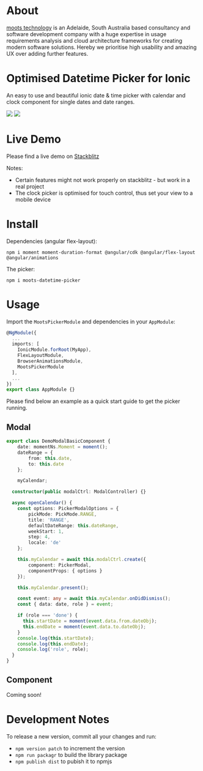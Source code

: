 # About

[moots technology](https://mootstech.com.au) is an Adelaide, South Australia based consultancy and software development company with a huge expertise in usage requirements analysis and cloud architecture frameworks for creating modern software solutions. Hereby we prioritise high usability and amazing UX over adding further features.

# Optimised Datetime Picker for Ionic

An easy to use and beautiful ionic date & time picker with calendar and clock component for single dates and date ranges.

![](https://i.imgur.com/U8lrlqD.png)
![](https://i.imgur.com/53LWKAo.png)

# Live Demo

Please find a live demo on [Stackblitz](https://moots-datetime-picker-demo.stackblitz.io)

Notes:
- Certain features might not work properly on stackblitz - but work in a real project
- The clock picker is optimised for touch control, thus set your view to a mobile device

# Install

Dependencies (angular flex-layout):

`npm i moment moment-duration-format @angular/cdk @angular/flex-layout @angular/animations`

The picker:

`npm i moots-datetime-picker`

# Usage

Import the `MootsPickerModule` and dependencies in your `AppModule`:

```ts
@NgModule({
  ...
  imports: [
    IonicModule.forRoot(MyApp),
    FlexLayoutModule,
    BrowserAnimationsModule,
    MootsPickerModule
  ],
  ...
})
export class AppModule {}
```

Please find below an example as a quick start guide to get the picker running.

## Modal

```ts
export class DemoModalBasicComponent {
    date: momentNs.Moment = moment();
    dateRange = {
        from: this.date,
        to: this.date
    };

    myCalendar;

  constructor(public modalCtrl: ModalController) {}

  async openCalendar() {
    const options: PickerModalOptions = {
        pickMode: PickMode.RANGE,
        title: 'RANGE',
        defaultDateRange: this.dateRange,
        weekStart: 1,
        step: 4,
        locale: 'de'
    };

    this.myCalendar = await this.modalCtrl.create({
        component: PickerModal,
        componentProps: { options }
    });

    this.myCalendar.present();

    const event: any = await this.myCalendar.onDidDismiss();
    const { data: date, role } = event;

    if (role === 'done') {
      this.startDate = moment(event.data.from.dateObj);
      this.endDate = moment(event.data.to.dateObj);
    }
    console.log(this.startDate);
    console.log(this.endDate);
    console.log('role', role);
  }
}
```

## Component

Coming soon!

# Development Notes

To release a new version, commit all your changes and run:
- `npm version patch` to increment the version
- `npm run packagr` to build the library package
- `npm publish dist` to pubish it to npmjs
